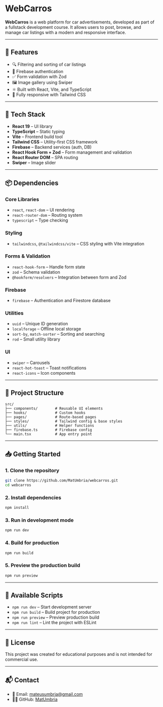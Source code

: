 # WebCarros

**WebCarros** is a web platform for car advertisements, developed as part of a fullstack development course. It allows users to post, browse, and manage car listings with a modern and responsive interface.

---

## 🚀 Features

- 🔍 Filtering and sorting of car listings  
- 🔐 Firebase authentication  
- ✅ Form validation with Zod  
- 🖼️ Image gallery using Swiper  
- ⚛️ Built with React, Vite, and TypeScript  
- 📱 Fully responsive with Tailwind CSS

---

## 🧰 Tech Stack

- **React 19** – UI library  
- **TypeScript** – Static typing  
- **Vite** – Frontend build tool  
- **Tailwind CSS** – Utility-first CSS framework  
- **Firebase** – Backend services (auth, DB)  
- **React Hook Form + Zod** – Form management and validation  
- **React Router DOM** – SPA routing  
- **Swiper** – Image slider

---

## 📦 Dependencies

### Core Libraries
- `react`, `react-dom` – UI rendering
- `react-router-dom` – Routing system
- `typescript` – Type checking

### Styling
- `tailwindcss`, `@tailwindcss/vite` – CSS styling with Vite integration

### Forms & Validation
- `react-hook-form` – Handle form state
- `zod` – Schema validation
- `@hookform/resolvers` – Integration between form and Zod

### Firebase
- `firebase` – Authentication and Firestore database

### Utilities
- `uuid` – Unique ID generation
- `localforage` – Offline local storage
- `sort-by`, `match-sorter` – Sorting and searching
- `rod` – Small utility library

### UI
- `swiper` – Carousels
- `react-hot-toast` – Toast notifications
- `react-icons` – Icon components

---

## 📁 Project Structure

```
src/
├── components/        # Reusable UI elements
├── hooks/             # Custom hooks
├── pages/             # Route-based pages
├── styles/            # Tailwind config & base styles
├── utils/             # Helper functions
├── firebase.ts        # Firebase config
└── main.tsx           # App entry point
```

---

## 📥 Getting Started

### 1. Clone the repository

```bash
git clone https://github.com/MatUmbria/webcarros.git
cd webcarros
```

### 2. Install dependencies

```bash
npm install
```

### 3. Run in development mode

```bash
npm run dev
```

### 4. Build for production

```bash
npm run build
```

### 5. Preview the production build

```bash
npm run preview
```

---

## 📑 Available Scripts

- `npm run dev` – Start development server  
- `npm run build` – Build project for production  
- `npm run preview` – Preview production build  
- `npm run lint` – Lint the project with ESLint  

---

## 📝 License

This project was created for educational purposes and is not intended for commercial use.

---

## 📬 Contact

- 📧 Email: [mateusumbria@gmail.com](mailto:mateusumbria@gmail.com)  
- 🧑‍💻 GitHub: [MatUmbria](https://github.com/MatUmbria)